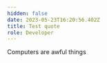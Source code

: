 ```yaml
---
hidden: false
date: 2023-05-23T16:20:56.402Z
title: Test quote
role: Developer
---
```

Computers are awful things
